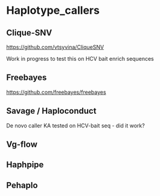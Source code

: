# Haplotype_callers

## Clique-SNV
https://github.com/vtsyvina/CliqueSNV

Work in progress to test this on HCV bait enrich sequences


## Freebayes
https://github.com/freebayes/freebayes


## Savage / Haploconduct
De novo caller
KA tested on HCV-bait seq - did it work?

## Vg-flow


## Haphpipe


## Pehaplo

